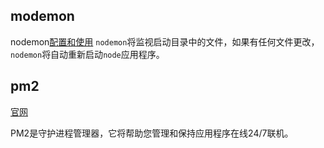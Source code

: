 ## modemon

nodemon[配置和使用](https://juejin.cn/post/6844904048215195655)
`nodemon`将监视启动目录中的文件，如果有任何文件更改，`nodemon`将自动重新启动`node`应用程序。

## pm2

[官网](https://pm2.keymetrics.io/)

PM2是守护进程管理器，它将帮助您管理和保持应用程序在线24/7联机。
